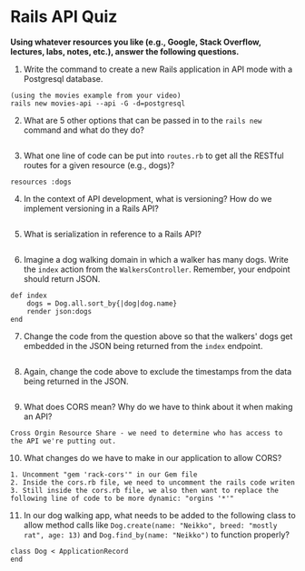 # Rails API Quiz

**Using whatever resources you like (e.g., Google, Stack Overflow, lectures, labs, notes, etc.), answer the following questions.**

1. Write the command to create a new Rails application in API mode with a Postgresql database.

```
(using the movies example from your video)
rails new movies-api --api -G -d=postgresql
```

2. What are 5 other options that can be passed in to the `rails new` command and what do they do?

```
```

3. What one line of code can be put into `routes.rb` to get all the RESTful routes for a given resource (e.g., dogs)?

```
resources :dogs
```

4. In the context of API development, what is versioning? How do we implement versioning in a Rails API?

```
```

5. What is serialization in reference to a Rails API?

```
```

6. Imagine a dog walking domain in which a walker has many dogs. Write the `index` action from the `WalkersController`. Remember, your endpoint should return JSON.

```
def index
    dogs = Dog.all.sort_by{|dog|dog.name}
    render json:dogs
end
```

7. Change the code from the question above so that the walkers' dogs get embedded in the JSON being returned from the `index` endpoint.

```
```

8. Again, change the code above to exclude the timestamps from the data being returned in the JSON.

```
```

9. What does CORS mean? Why do we have to think about it when making an API?

```
Cross Orgin Resource Share - we need to determine who has access to the API we're putting out.
```

10. What changes do we have to make in our application to allow CORS?

```
1. Uncomment "gem 'rack-cors'" in our Gem file
2. Inside the cors.rb file, we need to uncomment the rails code writen 
3. Still inside the cors.rb file, we also then want to replace the following line of code to be more dynamic: "orgins '*'"
```

11. In our dog walking app, what needs to be added to the following class to allow method calls like `Dog.create(name: "Neikko", breed: "mostly rat", age: 13)` and `Dog.find_by(name: "Neikko")` to function properly?

```
class Dog < ApplicationRecord
end
```

```
```




